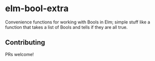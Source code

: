 # elm-bool-extra

Convenience functions for working with Bools in Elm; simple stuff like a function that takes a list of Bools and tells if they are all true.

## Contributing

PRs welcome!










